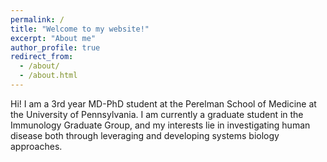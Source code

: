```yaml
---
permalink: /
title: "Welcome to my website!"
excerpt: "About me"
author_profile: true
redirect_from: 
  - /about/
  - /about.html
---
```


Hi! I am a 3rd year MD-PhD student at the Perelman School of Medicine at the University of Pennsylvania. I am currently a graduate student in the Immunology Graduate Group, and my interests lie in investigating human disease both through leveraging and developing systems biology approaches.
